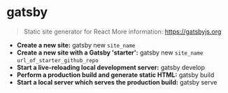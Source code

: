 # gatsby
> Static site generator for React
> More information: <https://gatsbyjs.org>
- **Create a new site:**
gatsby new `site_name`
- **Create a new site with a Gatsby 'starter':**
gatsby new `site_name` `url_of_starter_github_repo`
- **Start a live-reloading local development server:**
gatsby develop
- **Perform a production build and generate static HTML:**
gatsby build
- **Start a local server which serves the production build:**
gatsby serve
